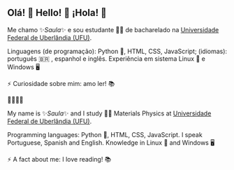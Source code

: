 ## Olá! 👋 Hello! 👋 ¡Hola! 👋

Me chamo ✨*Saula*✨ e sou estudante :woman_student: de bacharelado na [Universidade Federal de Uberlândia (UFU)](http://www.ufu.br/). 

Linguagens (de programação): Python :snake:, HTML, CSS, JavaScript; (idiomas): português :brazil: , espanhol e inglês. Experiência em sistema Linux :penguin: e Windows :desktop_computer:

⚡ Curiosidade sobre mim: amo ler! :books:

:sparkling_heart::sparkling_heart::sparkling_heart::sparkling_heart:

My name is ✨*Saula*✨ and I study :woman_student: Materials Physics at [Universidade Federal de Uberlândia (UFU)](http://www.ufu.br/).

Programming languages: Python :snake:, HTML, CSS, JavaScript. I speak Portuguese, Spanish and English. Knowledge in Linux :penguin: and Windows :desktop_computer:

⚡ A fact about me: I love reading! :books:

